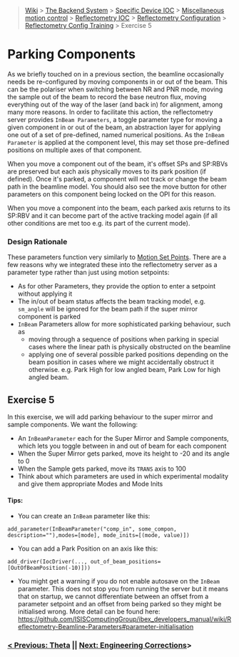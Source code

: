 > [Wiki](Home) > [The Backend System](The-Backend-System) > [Specific Device IOC](Specific-Device-IOC) > [Miscellaneous motion control](Miscellaneous-Motion-Control) > [Reflectometry IOC](Reflectometry-IOC) > [Reflectometry Configuration](Reflectometry-Configuration) > [Reflectometry Config Training](https://github.com/ISISComputingGroup/ibex_developers_manual/wiki/Reflectometry-Config-Training-%E2%80%90-Overview-&-Setup) > Exercise 5

# Parking Components

As we briefly touched on in a previous section, the beamline occasionally needs be re-configured by moving components in or out of the beam. This can be the polariser when switching between NR and PNR mode, moving the sample out of the beam to record the base neutron flux, moving everything out of the way of the laser (and back in) for alignment, among many more reasons. In order to facilitate this action, the reflectometry server provides `InBeam Parameters`, a toggle parameter type for moving a given component in or out of the beam, an abstraction layer for applying one out of a set of pre-defined, named numerical positions. As the `InBeam Parameter` is applied at the component level, this may set those pre-defined positions on multiple axes of that component. 

When you move a component out of the beam, it's offset SPs and SP:RBVs are preserved but each axis physically moves to its park position (if defined). Once it's parked, a component will not track or change the beam path in the beamline model. You should also see the move button for other parameters on this component being locked on the OPI for this reason.

When you move a component into the beam, each parked axis returns to its SP:RBV and it can become part of the active tracking model again (if all other conditions are met too e.g. its part of the current mode).

### Design Rationale
These parameters function very similarly to [Motion Set Points](https://github.com/ISISComputingGroup/ibex_developers_manual/wiki/Motion-Set-points). There are a few reasons why we integrated these into the reflectometry server as a parameter type rather than just using motion setpoints:
- As for other Parameters, they provide the option to enter a setpoint without applying it
- The in/out of beam status affects the beam tracking model, e.g. `sm_angle` will be ignored for the beam path if the super mirror component is parked
- `InBeam` Parameters allow for more sophisticated parking behaviour, such as 
    - moving through a sequence of positions when parking in special cases where the linear path is physically obstructed on the beamline
    - applying one of several possible parked positions depending on the beam position in cases where we might accidentally obstruct it otherwise. e.g. Park High for low angled beam, Park Low for high angled beam.

## Exercise 5

In this exercise, we will add parking behaviour to the super mirror and sample components. We want the following:
- An `InBeamParameter` each for the Super Mirror and Sample components, which lets you toggle between in and out of beam for each component
- When the Super Mirror gets parked, move its height to -20 and its angle to 0
- When the Sample gets parked, move its `TRANS` axis to 100
- Think about which parameters are used in which experimental modality and give them appropriate Modes and Mode Inits

#### Tips:

- You can create an `InBeam` parameter like this: 

`add_parameter(InBeamParameter("comp_in", some_compon, description=""),modes=[mode], mode_inits=[(mode, value)])`

- You can add a Park Position on an axis like this:

`add_driver(IocDriver(..., out_of_beam_positions=[OutOfBeamPosition(-10)]))`

- You might get a warning if you do not enable autosave on the `InBeam` parameter. This  does not stop you from running the server but it means that on startup, we cannot differentiate between an offset from a parameter setpoint and an offset from being parked so they might be initialised wrong. More detail can be found here: https://github.com/ISISComputingGroup/ibex_developers_manual/wiki/Reflectometry-Beamline-Parameters#parameter-initialisation

### [< Previous: Theta](https://github.com/ISISComputingGroup/ibex_developers_manual/wiki/Reflectometry-Config-Training-%E2%80%90-Exercise-4) || [Next: Engineering Corrections](https://github.com/ISISComputingGroup/ibex_developers_manual/wiki/Reflectometry-Training-%E2%80%90-Exercise-6)>